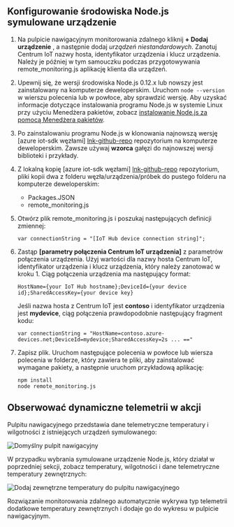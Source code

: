 ## <a name="configure-the-nodejs-simulated-device"></a>Konfigurowanie środowiska Node.js symulowane urządzenie
1. Na pulpicie nawigacyjnym monitorowania zdalnego kliknij **+ Dodaj urządzenie** , a następnie dodaj *urządzeń niestandardowych*. Zanotuj Centrum IoT nazwy hosta, identyfikator urządzenia i klucz urządzenia. Należy je później w tym samouczku podczas przygotowywania remote_monitoring.js aplikację klienta dla urządzeń.
2. Upewnij się, że wersji środowiska Node.js 0.12.x lub nowszy jest zainstalowany na komputerze deweloperskim. Uruchom `node --version` w wierszu polecenia lub w powłoce, aby sprawdzić wersję. Aby uzyskać informacje dotyczące instalowania programu Node.js w systemie Linux przy użyciu Menedżera pakietów, zobacz [instalowanie Node.js za pomocą Menedżera pakietów][node-linux].
3. Po zainstalowaniu programu Node.js w klonowania najnowszą wersję [azure iot-sdk węzłami] [ lnk-github-repo] repozytorium na komputerze deweloperskim. Zawsze używaj **wzorca** gałęzi do najnowszej wersji biblioteki i przykłady.
4. Z lokalną kopię [azure iot-sdk węzłami] [ lnk-github-repo] repozytorium, pliki kopii dwa z folderu węzła/urządzenia/próbek do pustego folderu na komputerze deweloperskim:
   
   * Packages.JSON
   * remote_monitoring.js
5. Otwórz plik remote_monitoring.js i poszukaj następujących definicji zmiennej:
   
    ```
    var connectionString = "[IoT Hub device connection string]";
    ```
6. Zastąp **[parametry połączenia Centrum IoT urządzenia]** z parametrów połączenia urządzenia. Użyj wartości dla nazwy hosta Centrum IoT, identyfikator urządzenia i klucz urządzenia, który należy zanotować w kroku 1. Ciąg połączenia urządzenia ma następujący format:
   
    ```
    HostName={your IoT Hub hostname};DeviceId={your device id};SharedAccessKey={your device key}
    ```
   
    Jeśli nazwa hosta z Centrum IoT jest **contoso** i identyfikator urządzenia jest **mydevice**, ciąg połączenia prawdopodobnie następujący fragment kodu:
   
    ```
    var connectionString = "HostName=contoso.azure-devices.net;DeviceId=mydevice;SharedAccessKey=2s ... =="
    ```
7. Zapisz plik. Uruchom następujące polecenia w powłoce lub wiersza polecenia w folderze, który zawiera te pliki, aby zainstalować wymagane pakiety, a następnie uruchom przykładową aplikację:
   
    ```
    npm install
    node remote_monitoring.js
    ```

## <a name="observe-dynamic-telemetry-in-action"></a>Obserwować dynamiczne telemetrii w akcji
Pulpitu nawigacyjnego przedstawia dane telemetryczne temperatury i wilgotności z istniejących urządzeń symulowanego:

![Domyślny pulpit nawigacyjny][image1]

W przypadku wybrania symulowane urządzenie Node.js, który działał w poprzedniej sekcji, zobacz temperatury, wilgotności i dane telemetryczne temperatury zewnętrznych:

![Dodaj zewnętrzne temperatury do pulpitu nawigacyjnego][image2]

Rozwiązanie monitorowania zdalnego automatycznie wykrywa typ telemetrii dodatkowe temperatury zewnętrznych i dodaje go do wykresu w pulpicie nawigacyjnym.

[node-linux]: https://github.com/nodejs/node-v0.x-archive/wiki/Installing-Node.js-via-package-manager
[lnk-github-repo]: https://github.com/Azure/azure-iot-sdk-node
[image1]: media/iot-suite-send-external-temperature/image1.png
[image2]: media/iot-suite-send-external-temperature/image2.png